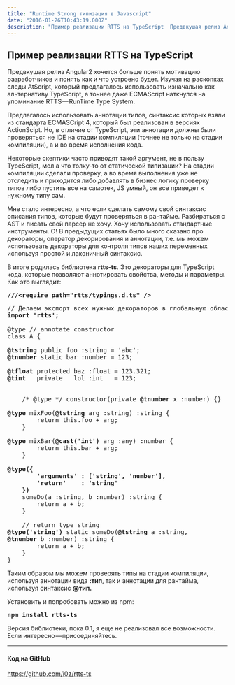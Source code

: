 ```yaml
---
title: "Runtime Strong типизация в Javascript"
date: "2016-01-26T10:43:19.000Z"
description: "Пример реализации RTTS на TypeScript  Предвкушая релиз Angular2 хочется больше понять мотивацию разработчиков и понять как и что"
---
```


<h2 id="-rtts-typescript">Пример реализации RTTS на TypeScript</h2>
<p>Предвкушая релиз Angular2 хочется больше понять мотивацию разработчиков и понять как и что устроено будет. Изучая на раскопках следы AtScript, который предлагалось использовать изначально как альтернативу TypeScript, а точнее даже ECMAScript наткнулся на упоминание RTTS — RunTime Type System.</p>
<p>Предлагалось использовать аннотации типов, синтаксис которых взяли из стандарта ECMASCript 4, который был реализован в версиях ActionScipt. Но, в отличие от TypeScript, эти аннотации должны были проверяться не IDE на стадии компиляции (точнее не только на стадии компиляции), а и во время исполнения кода.</p>
<p>Некоторые скептики часто приводят такой аргумент, не в пользу TypeScript, мол а что толку-то от статической типизации? На стадии компиляции сделали проверку, а во время выполнения уже не отследить и приходится либо добавлять в бизнес логику проверку типов либо пустить все на самотек, JS умный, он все приведет к нужному типу сам.</p>
<p>Мне стало интересно, а что если сделать самому свой синтаксис описания типов, которые будут проверяться в рантайме. Разбираться с AST и писать свой парсер не хочу. Хочу использовать стандартные инструменты. О! В предыдущих статьях было много сказано про декораторы, оператор декорирования и аннотации, т.е. мы можем использовать декораторы для контроля типов наших переменных используя простой и лаконичный синтаксис.</p>
<p>В итоге родилась библиотека <strong>rtts-ts</strong>. Это декораторы для TypeScript кода, которые позволяют аннотировать свойства, методы и параметры. Как это выглядит:</p>
<pre><strong>///&lt;require path="rtts/typings.d.ts" /&gt;</strong></pre>
<pre>// Делаем экспорт всех нужных декораторов в глобальную область<br><strong>import 'rtts';</strong><br><br>@type // annotate constructor<br>class A {<br><br><strong>@tstring</strong> public foo :string = 'abc';<br><strong>@tnumber</strong> static bar :number = 123;<br><br><strong>@tfloat</strong> protected baz :float = 123.321;<br><strong>@tint</strong>   private   lol :int   = 123;<br><br><br>    /* @type */ constructor(private <strong>@tnumber</strong> x :number) {}<br><br><strong>@type</strong> mixFoo(<strong>@tstring</strong> arg :string) :string {<br>        return this.foo + arg;<br>    }<br><br><strong>@type</strong> mixBar(<strong>@cast('int')</strong> arg :any) :number {<br>        return this.bar + arg;<br>    }<br><br><strong>@type({<br>        'arguments' : ['string', 'number'],<br>        'return'    : 'string'<br>    })</strong><br>    someDo(a :string, b :number) :string {<br>        return a + b;<br>    }<br><br>    // return type string<br><strong>@type('string')</strong> static someDo(<strong>@tstring</strong> a :string,<br><strong>@tnumber</strong> b :number) :string {<br>        return a + b;<br>    }<br>}</pre>
<p>Таким образом мы можем проверять типы на стадии компиляции, используя аннотации вида <strong>:тип</strong>, так и аннотации для рантайма, используя синтаксис <strong>@тип.</strong></p>
<p>Установить и попробовать можно из npm:</p>
<pre><strong>npm install rtts-ts</strong></pre>
<p>Версия библиотеки, пока 0.1, я еще не реализовал все возможности. Если интересно — присоединяйтесь.</p>
<hr>
<h4>Код на GitHub</h4>
<p><a href="https://github.com/i0z/rtts-ts">https://github.com/i0z/rtts-ts</a></p>


